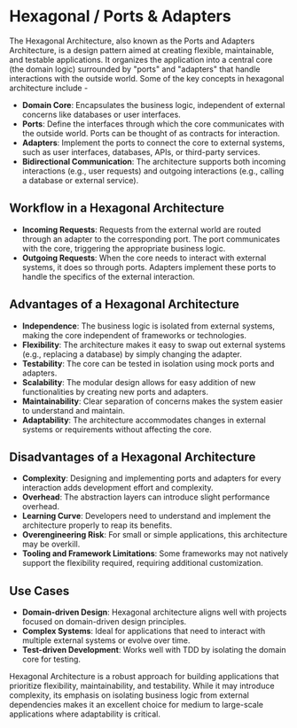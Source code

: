 # Hexagonal / Ports & Adapters

The Hexagonal Architecture, also known as the Ports and Adapters Architecture, is a design pattern aimed at creating flexible, maintainable, and testable applications. It organizes the application into a central core (the domain logic) surrounded by "ports" and "adapters" that handle interactions with the outside world.
Some of the key concepts in hexagonal architecture include -

- **Domain Core**: Encapsulates the business logic, independent of external concerns like databases or user interfaces.
- **Ports**: Define the interfaces through which the core communicates with the outside world. Ports can be thought of as contracts for interaction.
- **Adapters**: Implement the ports to connect the core to external systems, such as user interfaces, databases, APIs, or third-party services.
- **Bidirectional Communication**: The architecture supports both incoming interactions (e.g., user requests) and outgoing interactions (e.g., calling a database or external service).

## Workflow in a Hexagonal Architecture

- **Incoming Requests**: Requests from the external world are routed through an adapter to the corresponding port.
  The port communicates with the core, triggering the appropriate business logic.
- **Outgoing Requests**: When the core needs to interact with external systems, it does so through ports.
  Adapters implement these ports to handle the specifics of the external interaction.

## Advantages of a Hexagonal Architecture

- **Independence**: The business logic is isolated from external systems, making the core independent of frameworks or technologies.
- **Flexibility**: The architecture makes it easy to swap out external systems (e.g., replacing a database) by simply changing the adapter.
- **Testability**: The core can be tested in isolation using mock ports and adapters.
- **Scalability**: The modular design allows for easy addition of new functionalities by creating new ports and adapters.
- **Maintainability**: Clear separation of concerns makes the system easier to understand and maintain.
- **Adaptability**: The architecture accommodates changes in external systems or requirements without affecting the core.

## Disadvantages of a Hexagonal Architecture

- **Complexity**: Designing and implementing ports and adapters for every interaction adds development effort and complexity.
- **Overhead**: The abstraction layers can introduce slight performance overhead.
- **Learning Curve**: Developers need to understand and implement the architecture properly to reap its benefits.
- **Overengineering Risk**: For small or simple applications, this architecture may be overkill.
- **Tooling and Framework Limitations**: Some frameworks may not natively support the flexibility required, requiring additional customization.

## Use Cases

- **Domain-driven Design**: Hexagonal architecture aligns well with projects focused on domain-driven design principles.
- **Complex Systems**: Ideal for applications that need to interact with multiple external systems or evolve over time.
- **Test-driven Development**: Works well with TDD by isolating the domain core for testing.

Hexagonal Architecture is a robust approach for building applications that prioritize flexibility, maintainability, and testability. While it may introduce complexity, its emphasis on isolating business logic from external dependencies makes it an excellent choice for medium to large-scale applications where adaptability is critical.
